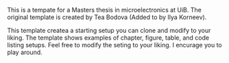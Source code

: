 This is a tempate for a Masters thesis in microelectronics at UiB.
The original template is created by Tea Bodova (Added to by Ilya Korneev).

This template createa a starting setup you can clone and modify to your liking.
The template shows examples of chapter, figure, table, and code listing setups.
Feel free to modify the seting to your liking.
I encurage you to play around.
